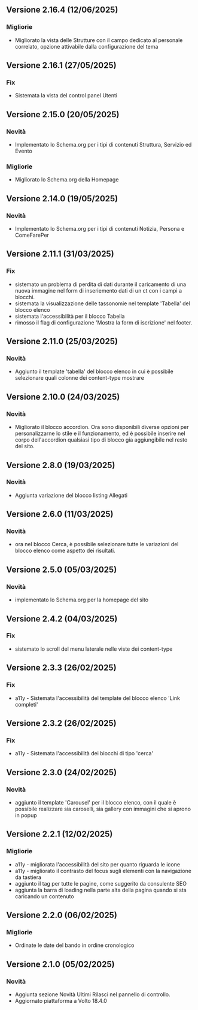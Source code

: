 <!--- RELEASE file. La cura di questo file è in carico ai dev.
 Qui vanno inserite tutte le novità e bugfix, spiegati in un linguaggio comprensibile anche ai non dev.
 Se ci sono delle migliorie/novità per cui è stato aggiunto qualcosa nel manuale, linkarlo come nell'esempio sotto.
 -->

<!--- -----------------------------------------------------------------
  Esempio:
  ---------------------------------------------------------------------

## Versione 7.10.9 (12/09/2023)

### Migliorie

- Fissato il layout di stampa per pagine con Accordion

### Novità

- Nuovo blocco "Informazioni" [`Istruzioni`](https://docs.google.com/document/d/1SThuxa_ah0BuNXukWs564kKPfprK41WLQE8Mome-0xg/edit#heading=h.7ty110jumgmd)

### Fix

- il numero di telefono dentro card ufficio adesso è visibile anche senza indirizzo
-->

<!--- -----------------------------------------------------------------
 TEMPLATE PER RELEASE
 ----------------------------------------------------------------------

## Versione X.X.X (dd/mm/yyyy)

### Migliorie

- ...

### Novità

- ...

### Fix

- ...
 -->
 ## Versione 2.16.4 (12/06/2025)

### Migliorie

- Migliorato la vista delle Strutture con il campo dedicato al personale correlato, opzione attivabile dalla configurazione del tema


## Versione 2.16.1 (27/05/2025)

### Fix

- Sistemata la vista del control panel Utenti

## Versione 2.15.0 (20/05/2025)

### Novità

- Implementato lo Schema.org per i tipi di contenuti Struttura, Servizio ed Evento

### Migliorie

- Migliorato lo Schema.org della Homepage

## Versione 2.14.0 (19/05/2025)

### Novità

- Implementato lo Schema.org per i tipi di contenuti Notizia, Persona e ComeFarePer

## Versione 2.11.1 (31/03/2025)

### Fix

- sistemato un problema di perdita di dati durante il caricamento di una nuova immagine nel form di inseriemento dati di un ct con i campi a blocchi.
- sistemata la visualizzazione delle tassonomie nel template 'Tabella' del blocco elenco
- sistemata l'accessibilità per il blocco Tabella
- rimosso il flag di configurazione 'Mostra la form di iscrizione' nel footer.

## Versione 2.11.0 (25/03/2025)

### Novità

- Aggiunto il template 'tabella' del blocco elenco in cui è possibile selezionare quali colonne dei content-type mostrare

## Versione 2.10.0 (24/03/2025)

### Novità

- Migliorato il blocco accordion. Ora sono disponibili diverse opzioni per personalizzarne lo stile e il funzionamento, ed è possibile inserire nel corpo dell'accordion qualsiasi tipo di blocco gia aggiungibile nel resto del sito.

## Versione 2.8.0 (19/03/2025)

### Novità

- Aggiunta variazione del blocco listing Allegati

## Versione 2.6.0 (11/03/2025)

### Novità

- ora nel blocco Cerca, è possibile selezionare tutte le variazioni del blocco elenco come aspetto dei risultati.

## Versione 2.5.0 (05/03/2025)

### Novità

- implementato lo Schema.org per la homepage del sito

## Versione 2.4.2 (04/03/2025)

### Fix

- sistemato lo scroll del menu laterale nelle viste dei content-type

## Versione 2.3.3 (26/02/2025)

### Fix

- a11y - Sistemata l'accessibilità del template del blocco elenco 'Link completi'

## Versione 2.3.2 (26/02/2025)

### Fix

- a11y - Sistemata l'accessibilità dei blocchi di tipo 'cerca'

## Versione 2.3.0 (24/02/2025)

### Novità

- aggiunto il template 'Carousel' per il blocco elenco, con il quale è possibile realizzare sia caroselli, sia gallery con immagini che si aprono in popup

## Versione 2.2.1 (12/02/2025)

### Migliorie

- a11y - migliorata l'accessibilità del sito per quanto riguarda le icone
- a11y - migliorato il contrasto del focus sugli elementi con la navigazione da tastiera
- aggiunto il tag <lin rel="canonical"> per tutte le pagine, come suggerito da consulente SEO
- aggiunta la barra di loading nella parte alta della pagina quando si sta caricando un contenuto

## Versione 2.2.0 (06/02/2025)

### Migliorie

- Ordinate le date del bando in ordine cronologico

## Versione 2.1.0 (05/02/2025)

### Novità

- Aggiunta sezione Novità Ultimi Rilasci nel pannello di controllo.
- Aggiornato piattaforma a Volto 18.4.0
